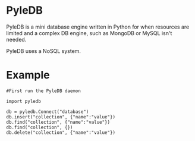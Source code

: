 PyleDB
======

PyleDB is a mini database engine written in Python for when resources are limited and a complex DB engine, such as MongoDB or MySQL isn't needed.

PyleDB uses a NoSQL system.


Example
=======
    
    #First run the PyleDB daemon

    import pyledb
    
    db = pyledb.Connect("database")
    db.insert("collection", {"name":"value"})
    db.find("collection", {"name":"value"})
    db.find("collection", {})
    db.delete("collection", {"name":"value"})


